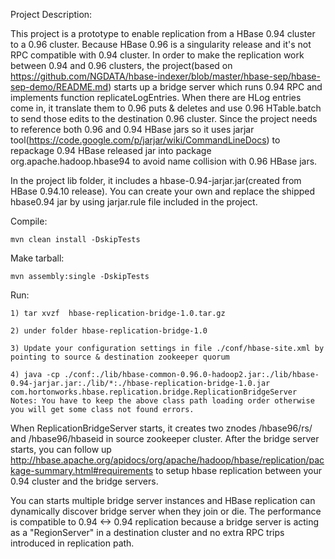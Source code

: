 Project Description:
     
This project is a prototype to enable replication from a HBase 0.94 cluster to a 0.96 cluster. Because HBase 0.96 is a singularity release and it's not RPC compatible with 0.94 cluster. 
In order to make the replication work between 0.94 and 0.96 clusters, the project(based on https://github.com/NGDATA/hbase-indexer/blob/master/hbase-sep/hbase-sep-demo/README.md) starts up a bridge server which runs 0.94 RPC and implements function replicateLogEntries. When there are HLog entries come in, it translate them to 0.96 puts & deletes and use 0.96 HTable.batch to send those edits to the destination 0.96 cluster.
Since the project needs to reference both 0.96 and 0.94 HBase jars so it uses jarjar tool(https://code.google.com/p/jarjar/wiki/CommandLineDocs) to repackage 0.94 HBase released jar into package org.apache.hadoop.hbase94 to avoid name collision with 0.96 HBase jars.

In the project lib folder, it includes a hbase-0.94-jarjar.jar(created from HBase 0.94.10 release). You can create your own and replace the shipped hbase0.94 jar by using jarjar.rule file included in the project.

Compile:

    mvn clean install -DskipTests

Make tarball:

    mvn assembly:single -DskipTests


Run: 

    1) tar xvzf  hbase-replication-bridge-1.0.tar.gz

    2) under folder hbase-replication-bridge-1.0

    3) Update your configuration settings in file ./conf/hbase-site.xml by pointing to source & destination zookeeper quorum 

    4) java -cp ./conf:./lib/hbase-common-0.96.0-hadoop2.jar:./lib/hbase-0.94-jarjar.jar:./lib/*:./hbase-replication-bridge-1.0.jar com.hortonworks.hbase.replication.bridge.ReplicationBridgeServer
    Notes: You have to keep the above class path loading order otherwise you will get some class not found errors.

When ReplicationBridgeServer starts, it creates two znodes /hbase96/rs/<Server Name> and /hbase96/hbaseid in source zookeeper cluster. After the bridge server starts, you can follow up http://hbase.apache.org/apidocs/org/apache/hadoop/hbase/replication/package-summary.html#requirements to setup hbase replication between your 0.94 cluster and the bridge servers. 

You can starts multiple bridge server instances and HBase replication can dynamically discover bridge server when they join or die. The performance is compatible to 0.94 <-> 0.94 replication because a bridge server is acting as a "RegionServer" in a destination cluster and no extra RPC trips introduced in replication path.
